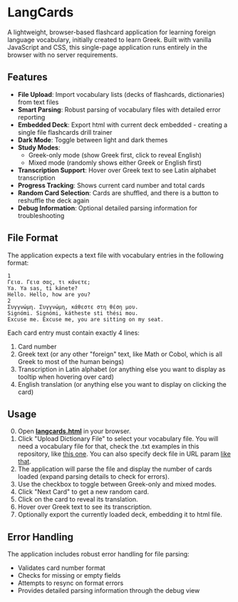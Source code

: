 # LangCards

A lightweight, browser-based flashcard application for learning foreign language vocabulary, initially created to learn Greek. 
Built with vanilla JavaScript and CSS, this single-page application runs entirely in the browser with no server requirements.

## Features

- **File Upload**: Import vocabulary lists (decks of flashcards, dictionaries) from text files
- **Smart Parsing**: Robust parsing of vocabulary files with detailed error reporting
- **Embedded Deck**: Export html with current deck embedded - creating a single file flashcards drill trainer
- **Dark Mode**: Toggle between light and dark themes
- **Study Modes**:
  - Greek-only mode (show Greek first, click to reveal English)
  - Mixed mode (randomly shows either Greek or English first)
- **Transcription Support**: Hover over Greek text to see Latin alphabet transcription
- **Progress Tracking**: Shows current card number and total cards
- **Random Card Selection**: Cards are shuffled, and there is a button to reshuffle the deck again
- **Debug Information**: Optional detailed parsing information for troubleshooting

## File Format

The application expects a text file with vocabulary entries in the following format:

```
1
Γεια. Γεια σας, τι κάνετε;
Ya. Ya sas, ti kánete?
Hello. Hello, how are you?
2
Συγγνώμη. Συγγνώμη, κάθεστε στη θέση μου.
Signómi. Signómi, kátheste sti thési mou.
Excuse me. Excuse me, you are sitting on my seat.
```

Each card entry must contain exactly 4 lines:
1. Card number
2. Greek text (or any other "foreign" text, like Math or Cobol, which is all Greek to most of the human beings)
3. Transcription in Latin alphabet (or anything else you want to display as tooltip when hovering over card)
4. English translation (or anything else you want to display on clicking the card)

## Usage

0. Open [**langcards.html**](https://alexeyanischenko.github.io/LangCards/langcards.html) in your browser.
1. Click "Upload Dictionary File" to select your vocabulary file. You will need a vocabulary file for that, check the .txt examples in this repository, like [this one](https://alexeyanischenko.github.io/LangCards/common-1100-greek-sentences.txt). You can also specify deck file in URL param [like that](https://alexeyanischenko.github.io/LangCards/langcards.html?url=https://alexeyanischenko.github.io/LangCards/common-1100-greek-sentences.txt).
2. The application will parse the file and display the number of cards loaded (expand parsing details to check for errors).
3. Use the checkbox to toggle between Greek-only and mixed modes.
4. Click "Next Card" to get a new random card.
5. Click on the card to reveal its translation.
6. Hover over Greek text to see its transcription.
7. Optionally export the currently loaded deck, embedding it to html file.

## Error Handling

The application includes robust error handling for file parsing:
- Validates card number format
- Checks for missing or empty fields
- Attempts to resync on format errors
- Provides detailed parsing information through the debug view
